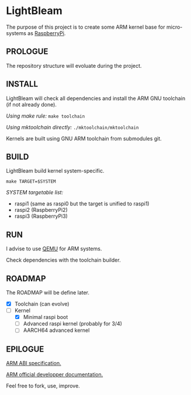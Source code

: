 # LightBleam

The purpose of this project is to create some ARM kernel base for micro-systems as [RaspberryPi](https://fr.wikipedia.org/wiki/Raspberry_Pi).

## PROLOGUE

The repository structure will evoluate during the project.

## INSTALL

LightBleam will check all dependencies and install the ARM GNU toolchain (if not already done).

_Using make rule:_ `make toolchain`

_Using mktoolchain directly:_ `./mktoolchain/mktoolchain`

Kernels are built using GNU ARM toolchain from submodules git.

## BUILD

LightBleam build kernel system-specific.

`make TARGET=$SYSTEM`

*SYSTEM targetable list:*
  - raspi1 (same as raspi0 but the target is unified to raspi1)
  - raspi2 (RaspberryPi2)
  - raspi3 (RaspberryPi3)

## RUN

I advise to use [QEMU](https://www.qemu.org/docs/master/qemu-doc.html) for ARM systems.

Check dependencies with the toolchain builder.

## ROADMAP

The ROADMAP will be define later.

- [X] Toolchain (can evolve)
- [ ] Kernel
  - [X] Minimal raspi boot
  - [ ] Advanced raspi kernel (probably for 3/4)
  - [ ] AARCH64 advanced kernel

## EPILOGUE

[ARM ABI specification.](http://infocenter.arm.com/help/index.jsp?topic=/com.arm.doc.ihi0042f/index.html)

[ARM official developper documentation.](https://developer.arm.com/docs)

Feel free to fork, use, improve.